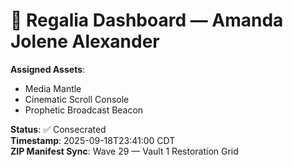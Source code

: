 # 🧬 Regalia Dashboard — Amanda Jolene Alexander

**Assigned Assets**:
- Media Mantle
- Cinematic Scroll Console
- Prophetic Broadcast Beacon

**Status**: ✅ Consecrated  
**Timestamp**: 2025-09-18T23:41:00 CDT  
**ZIP Manifest Sync**: Wave 29 — Vault 1 Restoration Grid
